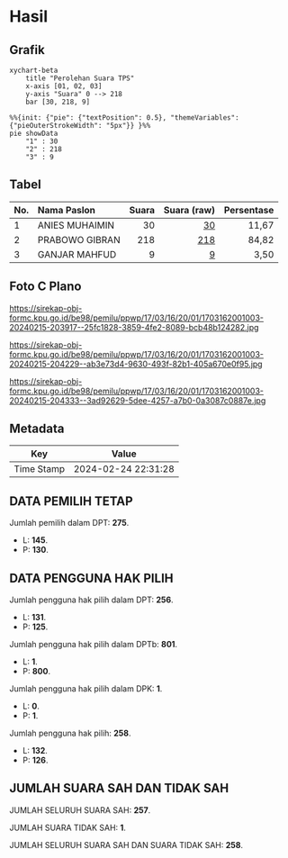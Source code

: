 # Hasil

## Grafik

```mermaid
xychart-beta
    title "Perolehan Suara TPS"
    x-axis [01, 02, 03]
    y-axis "Suara" 0 --> 218
    bar [30, 218, 9]
```

```mermaid
%%{init: {"pie": {"textPosition": 0.5}, "themeVariables": {"pieOuterStrokeWidth": "5px"}} }%%
pie showData
    "1" : 30
    "2" : 218
    "3" : 9
```

## Tabel

| No. | Nama Paslon    | Suara | Suara (raw) | Persentase |
|:--- |:-------------- | -----:| -----------:| ----------:|
| 1   | ANIES MUHAIMIN | 30    | [30][p-1]   | 11,67      |
| 2   | PRABOWO GIBRAN | 218   | [218][p-2]  | 84,82      |
| 3   | GANJAR MAHFUD  | 9     | [9][p-3]    | 3,50       |


[p-1]: https://github.com/gigit-pemilu/pemilu-2024-17-bengkulu/blob/main/pilpres/hitung-suara/sub/17-bengkulu/sub/03-bengkulu-utara/sub/16-air-napal/sub/2001-pasar-bembah/sub/003-tps/sub/paslon-1.txt
[p-2]: https://github.com/gigit-pemilu/pemilu-2024-17-bengkulu/blob/main/pilpres/hitung-suara/sub/17-bengkulu/sub/03-bengkulu-utara/sub/16-air-napal/sub/2001-pasar-bembah/sub/003-tps/sub/paslon-2.txt
[p-3]: https://github.com/gigit-pemilu/pemilu-2024-17-bengkulu/blob/main/pilpres/hitung-suara/sub/17-bengkulu/sub/03-bengkulu-utara/sub/16-air-napal/sub/2001-pasar-bembah/sub/003-tps/sub/paslon-3.txt

## Foto C Plano

https://sirekap-obj-formc.kpu.go.id/be98/pemilu/ppwp/17/03/16/20/01/1703162001003-20240215-203917--25fc1828-3859-4fe2-8089-bcb48b124282.jpg

https://sirekap-obj-formc.kpu.go.id/be98/pemilu/ppwp/17/03/16/20/01/1703162001003-20240215-204229--ab3e73d4-9630-493f-82b1-405a670e0f95.jpg

https://sirekap-obj-formc.kpu.go.id/be98/pemilu/ppwp/17/03/16/20/01/1703162001003-20240215-204333--3ad92629-5dee-4257-a7b0-0a3087c0887e.jpg


## Metadata

| Key        | Value               |
| ---------- | ------------------- |
| Time Stamp | 2024-02-24 22:31:28 |


## DATA PEMILIH TETAP

Jumlah pemilih dalam DPT: **275**.
 * L: **145**.
 * P: **130**.

## DATA PENGGUNA HAK PILIH

Jumlah pengguna hak pilih dalam DPT: **256**.
 * L: **131**.
 * P: **125**.

Jumlah pengguna hak pilih dalam DPTb: **801**.
 * L: **1**.
 * P: **800**.

Jumlah pengguna hak pilih dalam DPK: **1**.
 * L: **0**.
 * P: **1**.

Jumlah pengguna hak pilih: **258**.
 * L: **132**.
 * P: **126**.

## JUMLAH SUARA SAH DAN TIDAK SAH

JUMLAH SELURUH SUARA SAH: **257**.

JUMLAH SUARA TIDAK SAH: **1**.

JUMLAH SELURUH SUARA SAH DAN SUARA TIDAK SAH: **258**.


